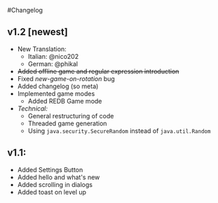 #Changelog

## v1.2 [newest]
* New Translation:
    * Italian: @nico202
    * German: @phikal
* ~~Added offline game and regular expression introduction~~
* Fixed *new-game-on-rotation* bug
* Added changelog (so meta)
* Implemented game modes
    * Added REDB Game mode
* *Technical:*
    * General restructuring of code
    * Threaded game generation
    * Using `java.security.SecureRandom` instead of `java.util.Random`

## v1.1:
* Added Settings Button
* Added hello and what\'s new
* Added scrolling in dialogs
* Added toast on level up
